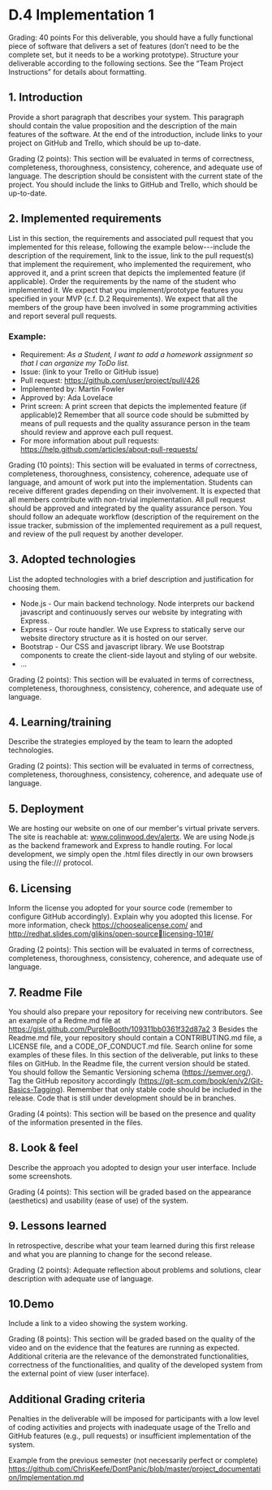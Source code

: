 # D.4 Implementation 1

Grading: 40 points
For this deliverable, you should have a fully functional piece of software that delivers a set of 
features (don’t need to be the complete set, but it needs to be a working prototype). Structure 
your deliverable according to the following sections. See the “Team Project Instructions” for 
details about formatting. 

## 1. Introduction

Provide a short paragraph that describes your system. This paragraph should contain the 
value proposition and the description of the main features of the software. At the end of 
the introduction, include links to your project on GitHub and Trello, which should be up to-date.

Grading (2 points): This section will be evaluated in terms of correctness, completeness,
thoroughness, consistency, coherence, and adequate use of language. The description 
should be consistent with the current state of the project. You should include the links to 
GitHub and Trello, which should be up-to-date.

## 2. Implemented requirements

List in this section, the requirements and associated pull request that you implemented for 
this release, following the example below---include the description of the requirement, 
link to the issue, link to the pull request(s) that implement the requirement, who 
implemented the requirement, who approved it, and a print screen that depicts the 
implemented feature (if applicable). Order the requirements by the name of the student 
who implemented it.
We expect that you implement/prototype features you specified in your MVP (c.f. D.2 
Requirements). We expect that all the members of the group have been involved in some 
programming activities and report several pull requests. 

### Example:

* Requirement: _As a Student, I want to add a homework assignment so that I can organize my ToDo 
list._
* Issue:  (link to your Trello or GitHub issue)
* Pull request: https://github.com/user/project/pull/426
* Implemented by: Martin Fowler
* Approved by: Ada Lovelace
* Print screen: A print screen that depicts the implemented feature (if applicable)2
Remember that all source code should be submitted by means of pull requests and the 
quality assurance person in the team should review and approve each pull request. 
* For more information about pull requests:
https://help.github.com/articles/about-pull-requests/ 

Grading (10 points): This section will be evaluated in terms of correctness, completeness,
thoroughness, consistency, coherence, adequate use of language, and amount of work put 
into the implementation. Students can receive different grades depending on their 
involvement. It is expected that all members contribute with non-trivial implementation.
All pull request should be approved and integrated by the quality assurance person. You 
should follow an adequate workflow (description of the requirement on the issue tracker, 
submission of the implemented requirement as a pull request, and review of the pull 
request by another developer. 

## 3. Adopted technologies

List the adopted technologies with a brief description and justification for choosing them.

* Node.js - Our main backend technology. Node interprets our backend javascript and continuously serves our website by integrating with Express.
* Express - Our route handler. We use Express to statically serve our website directory structure as it is hosted on our server.
* Bootstrap - Our CSS and javascript library. We use Bootstrap components to create the client-side layout and styling of our website.
* ...

Grading (2 points): This section will be evaluated in terms of correctness, completeness,
thoroughness, consistency, coherence, and adequate use of language.

## 4. Learning/training

Describe the strategies employed by the team to learn the adopted technologies. 

Grading (2 points): This section will be evaluated in terms of correctness, completeness,
thoroughness, consistency, coherence, and adequate use of language.

## 5. Deployment

We are hosting our website on one of our member's virtual private servers. The site is reachable at: www.colinwood.dev/alertx. We are using Node.js as the backend framework and Express to handle routing. For local development, we simply open the .html files directly in our own browsers using the file:/// protocol.

## 6. Licensing

Inform the license you adopted for your source code (remember to configure GitHub 
accordingly). Explain why you adopted this license. For more information, check 
https://choosealicense.com/ and http://redhat.slides.com/glikins/open-sourcelicensing-101#/

Grading (2 points): This section will be evaluated in terms of correctness, completeness,
thoroughness, consistency, coherence, and adequate use of language.

## 7. Readme File

You should also prepare your repository for receiving new contributors. See an example 
of a Redme.md file at https://gist.github.com/PurpleBooth/109311bb0361f32d87a2 3
Besides the Readme.md file, your repository should contain a CONTRIBUTING.md 
file, a LICENSE file, and a CODE_OF_CONDUCT.md file. Search online for some 
examples of these files. In this section of the deliverable, put links to these files on GitHub.
In the Readme file, the current version should be stated. You should follow the Semantic 
Versioning schema (https://semver.org/). Tag the GitHub repository accordingly
(https://git-scm.com/book/en/v2/Git-Basics-Tagging). 
Remember that only stable code should be included in the release. Code that is still under 
development should be in branches.

Grading (4 points): This section will be based on the presence and quality of the 
information presented in the files.

## 8. Look & feel

Describe the approach you adopted to design your user interface. Include some 
screenshots.

Grading (4 points): This section will be graded based on the appearance (aesthetics) and 
usability (ease of use) of the system.

## 9. Lessons learned

In retrospective, describe what your team learned during this first release and what you 
are planning to change for the second release. 

Grading (2 points): Adequate reflection about problems and solutions, clear description 
with adequate use of language.

## 10.Demo

Include a link to a video showing the system working.

Grading (8 points): This section will be graded based on the quality of the video and on the 
evidence that the features are running as expected. Additional criteria are the relevance 
of the demonstrated functionalities, correctness of the functionalities, and quality of the 
developed system from the external point of view (user interface).

## Additional Grading criteria

Penalties in the deliverable will be imposed for participants with a low level of coding activities 
and projects with inadequate usage of the Trello and GitHub features (e.g., pull requests) or 
insufficient implementation of the system.

Example from the previous semester (not necessarily perfect or complete)
https://github.com/ChrisKeefe/DontPanic/blob/master/project_documentation/Implementation.md
